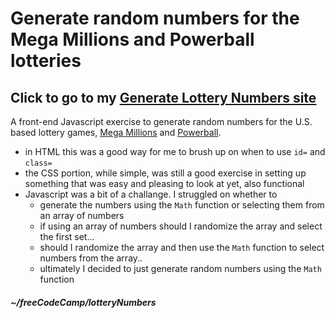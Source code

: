 # Generate random numbers for the Mega Millions and Powerball lotteries  

## Click to go to my [Generate Lottery Numbers site](https://sjroma.github.io/lotterynumbers)  

A front-end Javascript exercise to generate random numbers for the U.S. based
lottery games, [Mega Millions](https://www.megamillions.com) and [Powerball](https://www.megamillions.com).  

* in HTML this was a good way for me to brush up on when to use `id=` and `class=`  
* the CSS portion, while simple, was still a good exercise in setting up something that 
was easy and pleasing to look at yet, also functional  
* Javascript was a bit of a challange. I struggled on whether to  
  * generate the numbers using the `Math` function or selecting them from an array of numbers   
  * if using an array of numbers should I randomize the array and select the first set...  
  * should I randomize the array and then use the `Math` function to select numbers from
  the array..  
  * ultimately I decided to just generate random numbers using the `Math` function  

##### ~/freeCodeCamp/lotteryNumbers
